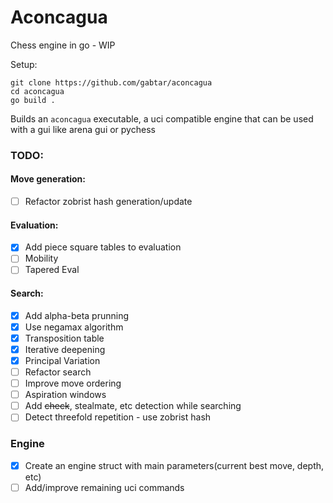 # Aconcagua

Chess engine in go - WIP

Setup:
```
git clone https://github.com/gabtar/aconcagua
cd aconcagua
go build .
```

Builds an `aconcagua` executable, a uci compatible engine that can be used with a gui like arena gui or pychess 


### TODO:

#### Move generation:
- [ ] Refactor zobrist hash generation/update

#### Evaluation:
- [x] Add piece square tables to evaluation
- [ ] Mobility
- [ ] Tapered Eval

#### Search:
- [x] Add alpha-beta prunning
- [x] Use negamax algorithm
- [x] Transposition table
- [x] Iterative deepening
- [x] Principal Variation
- [ ] Refactor search
- [ ] Improve move ordering
- [ ] Aspiration windows
- [ ] Add ~~check~~, stealmate, etc detection while searching
- [ ] Detect threefold repetition - use zobrist hash

### Engine
- [x] Create an engine struct with main parameters(current best move, depth, etc)
- [ ] Add/improve remaining uci commands
